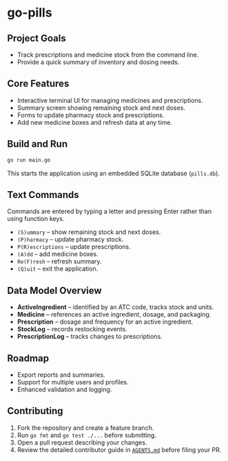 # go-pills

## Project Goals
- Track prescriptions and medicine stock from the command line.
- Provide a quick summary of inventory and dosing needs.

## Core Features
- Interactive terminal UI for managing medicines and prescriptions.
- Summary screen showing remaining stock and next doses.
- Forms to update pharmacy stock and prescriptions.
- Add new medicine boxes and refresh data at any time.

## Build and Run
```bash
go run main.go
```
This starts the application using an embedded SQLite database (`pills.db`).

## Text Commands
Commands are entered by typing a letter and pressing Enter rather than using function keys.

- `(S)ummary` – show remaining stock and next doses.
- `(P)harmacy` – update pharmacy stock.
- `P(R)escriptions` – update prescriptions.
- `(A)dd` – add medicine boxes.
- `Re(F)resh` – refresh summary.
- `(Q)uit` – exit the application.

## Data Model Overview
- **ActiveIngredient** – identified by an ATC code, tracks stock and units.
- **Medicine** – references an active ingredient, dosage, and packaging.
- **Prescription** – dosage and frequency for an active ingredient.
- **StockLog** – records restocking events.
- **PrescriptionLog** – tracks changes to prescriptions.

## Roadmap
- Export reports and summaries.
- Support for multiple users and profiles.
- Enhanced validation and logging.

## Contributing
1. Fork the repository and create a feature branch.
2. Run `go fmt` and `go test ./...` before submitting.
3. Open a pull request describing your changes.
4. Review the detailed contributor guide in [`AGENTS.md`](AGENTS.md) before filing your PR.
